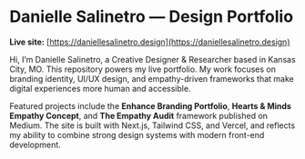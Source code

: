 # Danielle Salinetro — Design Portfolio

**Live site:** [https://daniellesalinetro.design](https://daniellesalinetro.design)

Hi, I’m Danielle Salinetro, a Creative Designer & Researcher based in Kansas City, MO. This repository powers my live portfolio. My work focuses on branding identity, UI/UX design, and empathy-driven frameworks that make digital experiences more human and accessible.  

Featured projects include the **Enhance Branding Portfolio**, **Hearts & Minds Empathy Concept**, and **The Empathy Audit** framework published on Medium. The site is built with Next.js, Tailwind CSS, and Vercel, and reflects my ability to combine strong design systems with modern front-end development.
